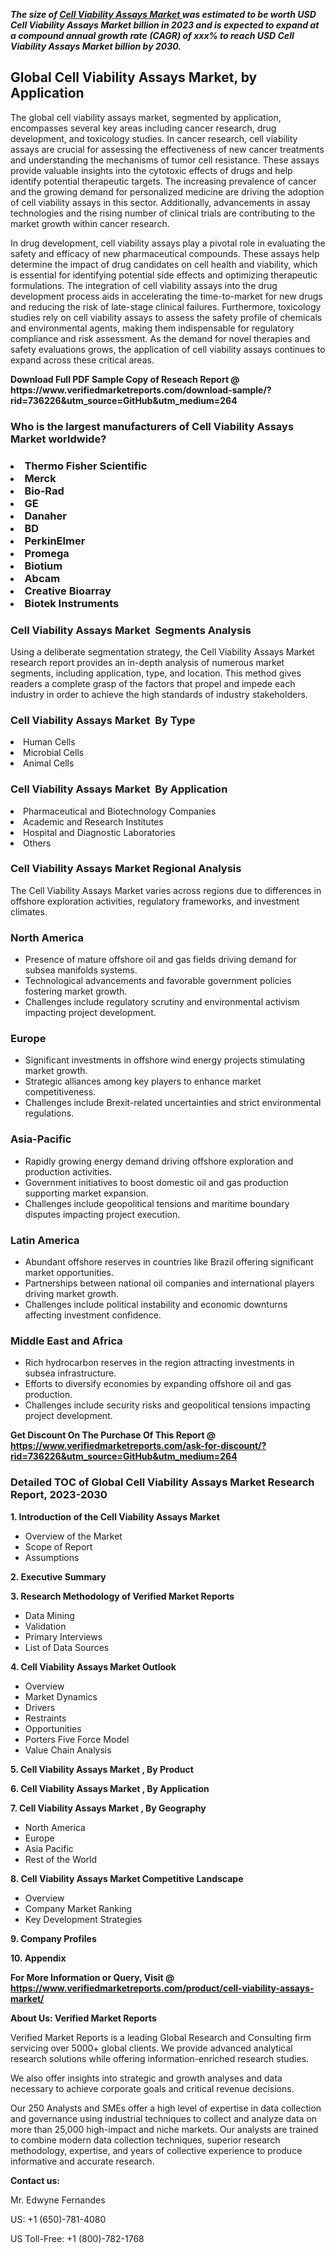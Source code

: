 <p><em><strong>The size of <a href="https://www.verifiedmarketreports.com/download-sample/?rid=736226&utm_source=GitHub&utm_medium=264" target="_blank">Cell Viability Assays Market </a> was estimated to be worth USD Cell Viability Assays Market billion in 2023 and is expected to expand at a compound annual growth rate (CAGR) of xxx% to reach USD Cell Viability Assays Market billion by 2030.</strong></em><br /><h2>Global Cell Viability Assays Market, by Application</h2><p>The global cell viability assays market, segmented by application, encompasses several key areas including cancer research, drug development, and toxicology studies. In cancer research, cell viability assays are crucial for assessing the effectiveness of new cancer treatments and understanding the mechanisms of tumor cell resistance. These assays provide valuable insights into the cytotoxic effects of drugs and help identify potential therapeutic targets. The increasing prevalence of cancer and the growing demand for personalized medicine are driving the adoption of cell viability assays in this sector. Additionally, advancements in assay technologies and the rising number of clinical trials are contributing to the market growth within cancer research.</p><p>In drug development, cell viability assays play a pivotal role in evaluating the safety and efficacy of new pharmaceutical compounds. These assays help determine the impact of drug candidates on cell health and viability, which is essential for identifying potential side effects and optimizing therapeutic formulations. The integration of cell viability assays into the drug development process aids in accelerating the time-to-market for new drugs and reducing the risk of late-stage clinical failures. Furthermore, toxicology studies rely on cell viability assays to assess the safety profile of chemicals and environmental agents, making them indispensable for regulatory compliance and risk assessment. As the demand for novel therapies and safety evaluations grows, the application of cell viability assays continues to expand across these critical areas.</p></p><p id="" class=""><strong>Download Full PDF Sample Copy of Reseach Report @ <a target="">https://www.verifiedmarketreports.com/download-sample/?rid=736226&utm_source=GitHub&utm_medium=264</a></strong></p><h3 id="" class="">Who is the largest manufacturers of&nbsp;Cell Viability Assays Market worldwide?</h3><h3 class=""></Li><Li>Thermo Fisher Scientific</Li><Li> Merck</Li><Li> Bio-Rad</Li><Li> GE</Li><Li> Danaher</Li><Li> BD</Li><Li> PerkinElmer</Li><Li> Promega</Li><Li> Biotium</Li><Li> Abcam</Li><Li> Creative Bioarray</Li><Li> Biotek Instruments</h3><h3 id="" class="">Cell Viability Assays Market &nbsp;Segments Analysis</h3><p id="" class="">Using a deliberate segmentation strategy, the Cell Viability Assays Market research report provides an in-depth analysis of numerous market segments, including application, type, and location. This method gives readers a complete grasp of the factors that propel and impede each industry in order to achieve the high standards of industry stakeholders.</p><h3 id="" class="">Cell Viability Assays Market &nbsp;By Type</h3><p></Li><Li>Human Cells</Li><Li> Microbial Cells</Li><Li> Animal Cells</p><h3 id="" class="">Cell Viability Assays Market &nbsp;By Application</h3><p class=""></Li><Li>Pharmaceutical and Biotechnology Companies</Li><Li> Academic and Research Institutes</Li><Li> Hospital and Diagnostic Laboratories</Li><Li> Others</p><h3 id="" class="">Cell Viability Assays Market Regional Analysis</h3><p id="" class="">The Cell Viability Assays Market varies across regions due to differences in offshore exploration activities, regulatory frameworks, and investment climates.</p><h3 id="" class="">North America</h3><ul><li>Presence of mature offshore oil and gas fields driving demand for subsea manifolds systems.</li><li>Technological advancements and favorable government policies fostering market growth.</li><li>Challenges include regulatory scrutiny and environmental activism impacting project development.</li></ul><h3 id="" class="">Europe</h3><ul><li>Significant investments in offshore wind energy projects stimulating market growth.</li><li>Strategic alliances among key players to enhance market competitiveness.</li><li>Challenges include Brexit-related uncertainties and strict environmental regulations.</li></ul><h3 id="" class="">Asia-Pacific</h3><ul><li>Rapidly growing energy demand driving offshore exploration and production activities.</li><li>Government initiatives to boost domestic oil and gas production supporting market expansion.</li><li>Challenges include geopolitical tensions and maritime boundary disputes impacting project execution.</li></ul><h3 id="" class="">Latin America</h3><ul><li>Abundant offshore reserves in countries like Brazil offering significant market opportunities.</li><li>Partnerships between national oil companies and international players driving market growth.</li><li>Challenges include political instability and economic downturns affecting investment confidence.</li></ul><h3 id="" class="">Middle East and Africa</h3><ul><li>Rich hydrocarbon reserves in the region attracting investments in subsea infrastructure.</li><li>Efforts to diversify economies by expanding offshore oil and gas production.</li><li>Challenges include security risks and geopolitical tensions impacting project development.</li></ul><p id="" class=""><strong>Get Discount On The Purchase Of This Report @ <a href="https://www.verifiedmarketreports.com/ask-for-discount/?rid=736226&utm_source=GitHub&utm_medium=264" target="_blank">https://www.verifiedmarketreports.com/ask-for-discount/?rid=736226&utm_source=GitHub&utm_medium=264</a></strong></p><h3 id="" class="">Detailed TOC of Global Cell Viability Assays Market Research Report, 2023-2030</h3><p id="" class=""><strong>1. Introduction of the Cell Viability Assays Market </strong></p><ul><li>Overview of the Market</li><li>Scope of Report</li><li>Assumptions</li></ul><p id="" class=""><strong>2. Executive Summary</strong></p><p id="" class=""><strong>3. Research Methodology of Verified Market Reports</strong></p><ul><li>Data Mining</li><li>Validation</li><li>Primary Interviews</li><li>List of Data Sources</li></ul><p id="" class=""><strong>4. Cell Viability Assays Market Outlook</strong></p><ul><li>Overview</li><li>Market Dynamics</li><li>Drivers</li><li>Restraints</li><li>Opportunities</li><li>Porters Five Force Model</li><li>Value Chain Analysis</li></ul><p id="" class=""><strong>5. Cell Viability Assays Market , By Product</strong></p><p id="" class=""><strong>6. Cell Viability Assays Market , By Application</strong></p><p id="" class=""><strong>7. Cell Viability Assays Market , By Geography</strong></p><ul><li>North America</li><li>Europe</li><li>Asia Pacific</li><li>Rest of the World</li></ul><p id="" class=""><strong>8. Cell Viability Assays Market Competitive Landscape</strong></p><ul><li>Overview</li><li>Company Market Ranking</li><li>Key Development Strategies</li></ul><p id="" class=""><strong>9. Company Profiles</strong></p><p id="" class=""><strong>10. Appendix</strong></p><p id="" class=""><strong>For More Information or Query, Visit @ <a href="https://www.verifiedmarketreports.com/product/cell-viability-assays-market/" target="_blank">https://www.verifiedmarketreports.com/product/cell-viability-assays-market/</a></strong></p><p id="" class=""><strong>About Us: Verified Market Reports</strong></p><p id="" class="">Verified Market Reports is a leading Global Research and Consulting firm servicing over 5000+ global clients. We provide advanced analytical research solutions while offering information-enriched research studies.</p><p id="" class="">We also offer insights into strategic and growth analyses and data necessary to achieve corporate goals and critical revenue decisions.</p><p id="" class="">Our 250 Analysts and SMEs offer a high level of expertise in data collection and governance using industrial techniques to collect and analyze data on more than 25,000 high-impact and niche markets. Our analysts are trained to combine modern data collection techniques, superior research methodology, expertise, and years of collective experience to produce informative and accurate research.</p><p id="" class=""><strong>Contact us:</strong></p><p id="" class="">Mr. Edwyne Fernandes</p><p id="" class="">US: +1 (650)-781-4080</p><p id="" class="">US Toll-Free: +1 (800)-782-1768</p>
